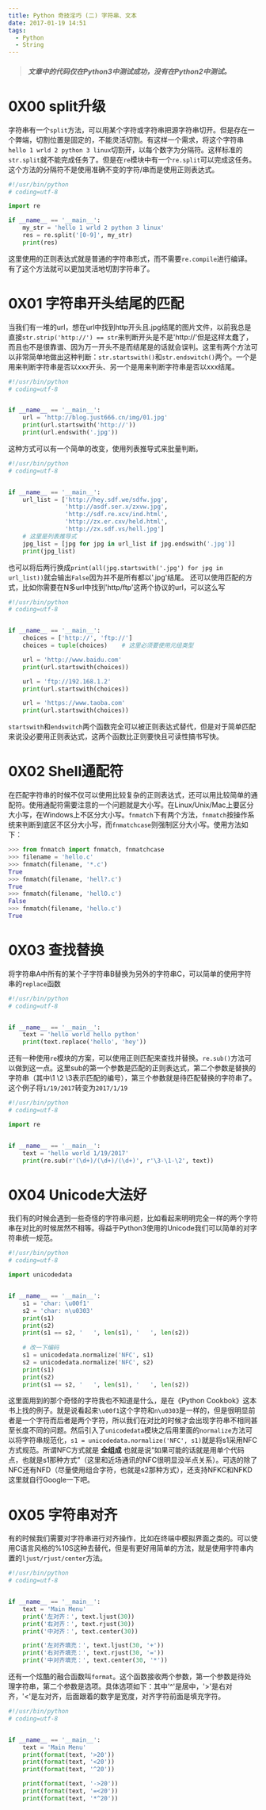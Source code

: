 ```yaml
---
title: Python 奇技淫巧 (二) 字符串、文本
date: 2017-01-19 14:51
tags:
  - Python
  - String
---
```


> ##### 文章中的代码仅在Python3中测试成功，没有在Python2中测试。

# 0X00 split升级
字符串有一个`split`方法，可以用某个字符或字符串把源字符串切开。但是存在一个弊端，切割位置是固定的，不能灵活切割。有这样一个需求，将这个字符串`hello 1 wrld 2 python 3 linux`切割开，以每个数字为分隔符。这样标准的`str.split`就不能完成任务了。但是在`re`模块中有一个`re.split`可以完成这任务。这个方法的分隔符不是使用准确不变的字符/串而是使用正则表达式。
```Python
#!/usr/bin/python
# coding=utf-8

import re

if __name__ == '__main__':
    my_str = 'hello 1 wrld 2 python 3 linux'
    res = re.split('[0-9]', my_str)
    print(res)
```
这里使用的正则表达式就是普通的字符串形式，而不需要`re.compile`进行编译。有了这个方法就可以更加灵活地切割字符串了。

# 0X01 字符串开头结尾的匹配
当我们有一堆的url，想在url中找到http开头且.jpg结尾的图片文件，以前我总是直接`str.strip('http://') == str`来判断开头是不是'http://'但是这样太蠢了，而且也不是很靠谱、因为万一开头不是而结尾是的话就会误判。这里有两个方法可以非常简单地做出这种判断：`str.startswith()`和`str.endswitch()`两个。一个是用来判断字符串是否以xxx开头、另一个是用来判断字符串是否以xxx结尾。
```python
#!/usr/bin/python
# coding=utf-8


if __name__ == '__main__':
    url = 'http://blog.just666.cn/img/01.jpg'
    print(url.startswith('http://'))
    print(url.endswith('.jpg'))
```
这种方式可以有一个简单的改变，使用列表推导式来批量判断。
```python
#!/usr/bin/python
# coding=utf-8


if __name__ == '__main__':
    url_list = ['http://hey.sdf.we/sdfw.jpg',
                'http://asdf.ser.x/zxvw.jpg',
                'http://sdf.re.xcv/ind.html',
                'http://zx.er.cxv/held.html',
                'http://zx.sdf.vs/hell.jpg']
	# 这里是列表推导式
    jpg_list = [jpg for jpg in url_list if jpg.endswith('.jpg')]
    print(jpg_list)
```
也可以将后两行换成`print(all(jpg.startswith('.jpg') for jpg in url_list))`就会输出`False`因为并不是所有都以'.jpg'结尾。
还可以使用匹配的方式，比如你需要在N多url中找到'http/ftp'这两个协议的url，可以这么写
```python
#!/usr/bin/python
# coding=utf-8


if __name__ == '__main__':
    choices = ['http://', 'ftp://']
    choices = tuple(choices)	# 这里必须要使用元组类型

    url = 'http://www.baidu.com'
    print(url.startswith(choices))

    url = 'ftp://192.168.1.2'
    print(url.startswith(choices))

    url = 'https://www.taoba.com'
    print(url.startswith(choices))
```
`startswith`和`endswitch`两个函数完全可以被正则表达式替代，但是对于简单匹配来说没必要用正则表达式，这两个函数比正则要快且可读性搞书写快。

# 0X02 Shell通配符
在匹配字符串的时候不仅可以使用比较复杂的正则表达式，还可以用比较简单的通配符。使用通配符需要注意的一个问题就是大小写。在Linux/Unix/Mac上要区分大小写，在Windows上不区分大小写。`fnmatch`下有两个方法，`fnmatch`按操作系统来判断到底区不区分大小写，而`fnmatchcase`则强制区分大小写。使用方法如下：
```Python
>>> from fnmatch import fnmatch, fnmatchcase
>>> filename = 'hello.c'
>>> fnmatch(filename, '*.c')
True
>>> fnmatch(filename, 'hell?.c')
True
>>> fnmatch(filename, 'hellO.c')
False
>>> fnmatch(filename, 'hello.c')
True
```

# 0X03 查找替换
将字符串A中所有的某个子字符串B替换为另外的字符串C，可以简单的使用字符串的`replace`函数
```python
#!/usr/bin/python
# coding=utf-8


if __name__ == '__main__':
    text = 'hello world hello python'
    print(text.replace('hello', 'hey'))
```
还有一种使用`re`模块的方案，可以使用正则匹配来查找并替换。`re.sub()`方法可以做到这一点。这里sub的第一个参数是匹配的正则表达式，第二个参数是替换的字符串（其中\1 \2 \3表示匹配的编号），第三个参数就是待匹配替换的字符串了。这个例子将`1/19/2017`转变为`2017/1/19`
```python
#!/usr/bin/python
# coding=utf-8

import re


if __name__ == '__main__':
    text = 'hello world 1/19/2017'
    print(re.sub(r'(\d+)/(\d+)/(\d+)', r'\3-\1-\2', text))
```


# 0X04 Unicode大法好
我们有的时候会遇到一些奇怪的字符串问题，比如看起来明明完全一样的两个字符串在对比的时候居然不相等。得益于Python3使用的Unicode我们可以简单的对字符串统一规范。
```python
#!/usr/bin/python
# coding=utf-8

import unicodedata


if __name__ == '__main__':
    s1 = 'char: \u00f1'
    s2 = 'char: n\u0303'
    print(s1)
    print(s2)
    print(s1 == s2, '   ', len(s1), '   ', len(s2))
    
    # 改一下编码
    s1 = unicodedata.normalize('NFC', s1)
    s2 = unicodedata.normalize('NFC', s2)
    print(s1)
    print(s2)
    print(s1 == s2, '   ', len(s1), '   ', len(s2))
```
这里面用到的那个奇怪的字符我也不知道是什么，是在《Python Cookbok》这本书上找的例子。就是说看起来`\u00f1`这个字符和`n\u0303`是一样的，但是很明显前者是一个字符而后者是两个字符，所以我们在对比的时候才会出现字符串不相同甚至长度不同的问题。然后引入了`unicodedata`模块之后用里面的`normalize`方法可以将字符串规范化，`s1 = unicodedata.normalize('NFC', s1)`就是将s1采用NFC方式规范。所谓NFC方式就是 **全组成** 也就是说“如果可能的话就是用单个代码点，也就是s1那种方式”（这里和近场通讯的NFC很明显没半点关系）。可选的除了NFC还有NFD（尽量使用组合字符，也就是s2那种方式），还支持NFKC和NFKD这里就自行Google一下吧。


# 0X05 字符串对齐
有的时候我们需要对字符串进行对齐操作，比如在终端中模拟界面之类的。可以使用C语言风格的%10S这种去替代，但是有更好用简单的方法，就是使用字符串内置的`ljust/rjust/center`方法。
```python
#!/usr/bin/python
# coding=utf-8


if __name__ == '__main__':
    text = 'Main Menu'
    print('左对齐：', text.ljust(30))
    print('右对齐：', text.rjust(30))
    print('中对齐：', text.center(30))

    print('左对齐填充：', text.ljust(30, '+'))
    print('右对齐填充：', text.rjust(30, '='))
    print('中对齐填充：', text.center(30, '*'))
```
还有一个炫酷的融合函数叫`format`。这个函数接收两个参数，第一个参数是待处理字符串，第二个参数是选项。具体选项如下：其中'^'是居中，'>'是右对齐，'<'是左对齐，后面跟着的数字是宽度，对齐字符前面是填充字符。
```python
#!/usr/bin/python
# coding=utf-8


if __name__ == '__main__':
    text = 'Main Menu'
    print(format(text, '>20'))
    print(format(text, '<20'))
    print(format(text, '^20'))

    print(format(text, '->20'))
    print(format(text, '=<20'))
    print(format(text, '*^20'))
```

